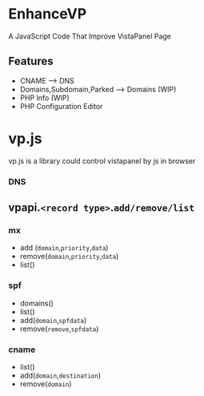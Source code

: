 # EnhanceVP
A JavaScript Code That Improve VistaPanel Page
## Features
- CNAME --> DNS
- Domains,Subdomain,Parked --> Domains (WIP)
- PHP Info (WIP)
- PHP Configuration Editor

# vp.js
vp.js is a library could control vistapanel by js in browser

### DNS
## vpapi.`<record type>`.`add/remove/list`
### mx
- add (`domain`,`priority`,`data`)
- remove(`domain`,`priority`,`data`)
- list()
### spf
- domains()
- list()
- add(`domain`,`spfdata`)
- remove(`remove`,`spfdata`)
### cname
- list()
- add(`domain`,`destination`)
- remove(`domain`)